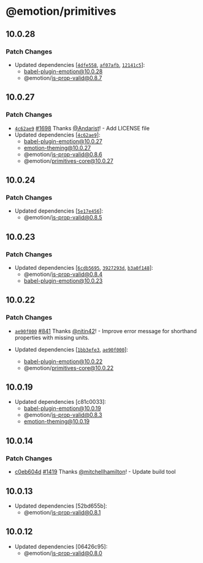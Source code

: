 # @emotion/primitives

## 10.0.28

### Patch Changes

- Updated dependencies [[`4dfe558`](https://github.com/emotion-js/emotion/commit/4dfe55811a25bf66306aee46f7f0d6c909004c42), [`af07afb`](https://github.com/emotion-js/emotion/commit/af07afbe5a887be82f72a12fd6cd1673a32f5263), [`12141c5`](https://github.com/emotion-js/emotion/commit/12141c54318c0738b60bf755e033cf6e12238a02)]:
  - babel-plugin-emotion@10.0.28
  - @emotion/is-prop-valid@0.8.7

## 10.0.27

### Patch Changes

- [`4c62ae9`](https://github.com/emotion-js/emotion/commit/4c62ae9447959d438928e1a26f76f1487983c968) [#1698](https://github.com/emotion-js/emotion/pull/1698) Thanks [@Andarist](https://github.com/Andarist)! - Add LICENSE file
- Updated dependencies [[`4c62ae9`](https://github.com/emotion-js/emotion/commit/4c62ae9447959d438928e1a26f76f1487983c968)]:
  - babel-plugin-emotion@10.0.27
  - emotion-theming@10.0.27
  - @emotion/is-prop-valid@0.8.6
  - @emotion/primitives-core@10.0.27

## 10.0.24

### Patch Changes

- Updated dependencies [[`5e17e456`](https://github.com/emotion-js/emotion/commit/5e17e456a66857bb3a3a5b39c9cd8f8dd89301e5)]:
  - @emotion/is-prop-valid@0.8.5

## 10.0.23

### Patch Changes

- Updated dependencies [[`6cdb5695`](https://github.com/emotion-js/emotion/commit/6cdb56959bc4b64d7178604f1eb64a058c2e58c2), [`3927293d`](https://github.com/emotion-js/emotion/commit/3927293d0b9d96b4a7c00196e8430728759b1161), [`b3a0f148`](https://github.com/emotion-js/emotion/commit/b3a0f1484f2efcc78b447639ff2e0bc0f29915ae)]:
  - @emotion/is-prop-valid@0.8.4
  - babel-plugin-emotion@10.0.23

## 10.0.22

### Patch Changes

- [`ae90f000`](https://github.com/emotion-js/emotion/commit/ae90f00094483ff12d8cbb80d628e30fe6d57d7a) [#841](https://github.com/emotion-js/emotion/pull/841) Thanks [@nitin42](https://github.com/nitin42)! - Improve error message for shorthand properties with missing units.

- Updated dependencies [[`1bb3efe3`](https://github.com/emotion-js/emotion/commit/1bb3efe399ddf0f3332187f3c751fbba9326d02c), [`ae90f000`](https://github.com/emotion-js/emotion/commit/ae90f00094483ff12d8cbb80d628e30fe6d57d7a)]:
  - babel-plugin-emotion@10.0.22
  - @emotion/primitives-core@10.0.22

## 10.0.19

- Updated dependencies [c81c0033]:
  - babel-plugin-emotion@10.0.19
  - @emotion/is-prop-valid@0.8.3
  - emotion-theming@10.0.19

## 10.0.14

### Patch Changes

- [c0eb604d](https://github.com/emotion-js/emotion/commit/c0eb604d) [#1419](https://github.com/emotion-js/emotion/pull/1419) Thanks [@mitchellhamilton](https://github.com/mitchellhamilton)! - Update build tool

## 10.0.13

- Updated dependencies [52bd655b]:
  - @emotion/is-prop-valid@0.8.1

## 10.0.12

- Updated dependencies [06426c95]:
  - @emotion/is-prop-valid@0.8.0
